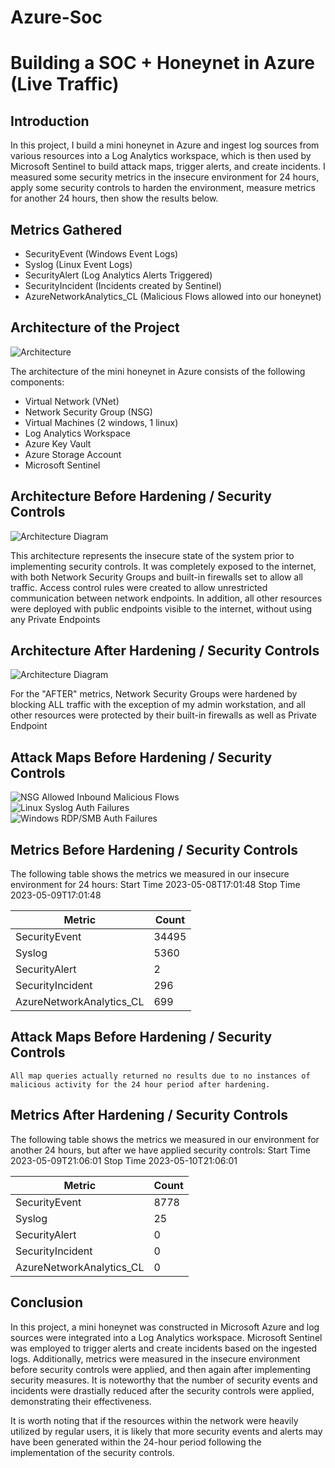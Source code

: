 # Azure-Soc
# Building a SOC + Honeynet in Azure (Live Traffic)
## Introduction

In this project, I build a mini honeynet in Azure and ingest log sources from various resources into a Log Analytics workspace, which is then used by Microsoft Sentinel to build attack maps, trigger alerts, and create incidents. I measured some security metrics in the insecure environment for 24 hours, apply some security controls to harden the environment, measure metrics for another 24 hours, then show the results below.

## Metrics Gathered

- SecurityEvent (Windows Event Logs)
- Syslog (Linux Event Logs)
- SecurityAlert (Log Analytics Alerts Triggered)
- SecurityIncident (Incidents created by Sentinel)
- AzureNetworkAnalytics_CL (Malicious Flows allowed into our honeynet)

## Architecture of the Project

![Architecture](https://i.imgur.com/TVs8Epc.jpg)

The architecture of the mini honeynet in Azure consists of the following components:

- Virtual Network (VNet)
- Network Security Group (NSG)
- Virtual Machines (2 windows, 1 linux)
- Log Analytics Workspace
- Azure Key Vault
- Azure Storage Account
- Microsoft Sentinel

## Architecture Before Hardening / Security Controls
![Architecture Diagram](https://i.imgur.com/v03nG2p.jpg)

This architecture represents the insecure state of the system prior to implementing security controls. It was completely exposed to the internet, with both Network Security Groups and built-in firewalls set to allow all traffic. Access control rules were created to allow unrestricted communication between network endpoints. In addition, all other resources were deployed with public endpoints visible to the internet, without using any Private Endpoints

## Architecture After Hardening / Security Controls
![Architecture Diagram](https://i.imgur.com/GGQ5zhO.jpg)

For the "AFTER" metrics, Network Security Groups were hardened by blocking ALL traffic with the exception of my admin workstation, and all other resources were protected by their built-in firewalls as well as Private Endpoint

## Attack Maps Before Hardening / Security Controls
![NSG Allowed Inbound Malicious Flows](https://i.imgur.com/pjUb6BH.png)<br>
![Linux Syslog Auth Failures](https://i.imgur.com/Nr9MOXK.png)<br>
![Windows RDP/SMB Auth Failures](https://i.imgur.com/ZVRdkMm.png)<br>

## Metrics Before Hardening / Security Controls

The following table shows the metrics we measured in our insecure environment for 24 hours:
Start Time 2023-05-08T17:01:48
Stop Time 2023-05-09T17:01:48

| Metric                   | Count
| ------------------------ | -----
| SecurityEvent            | 34495
| Syslog                   | 5360
| SecurityAlert            | 2
| SecurityIncident         | 296
| AzureNetworkAnalytics_CL | 699

## Attack Maps Before Hardening / Security Controls

```All map queries actually returned no results due to no instances of malicious activity for the 24 hour period after hardening.```

## Metrics After Hardening / Security Controls

The following table shows the metrics we measured in our environment for another 24 hours, but after we have applied security controls:
Start Time 2023-05-09T21:06:01
Stop Time	2023-05-10T21:06:01


| Metric                   | Count
| ------------------------ | -----
| SecurityEvent            | 8778
| Syslog                   | 25
| SecurityAlert            | 0
| SecurityIncident         | 0
| AzureNetworkAnalytics_CL | 0

## Conclusion

In this project, a mini honeynet was constructed in Microsoft Azure and log sources were integrated into a Log Analytics workspace. Microsoft Sentinel was employed to trigger alerts and create incidents based on the ingested logs. Additionally, metrics were measured in the insecure environment before security controls were applied, and then again after implementing security measures. It is noteworthy that the number of security events and incidents were drastially reduced after the security controls were applied, demonstrating their effectiveness.

It is worth noting that if the resources within the network were heavily utilized by regular users, it is likely that more security events and alerts may have been generated within the 24-hour period following the implementation of the security controls.
